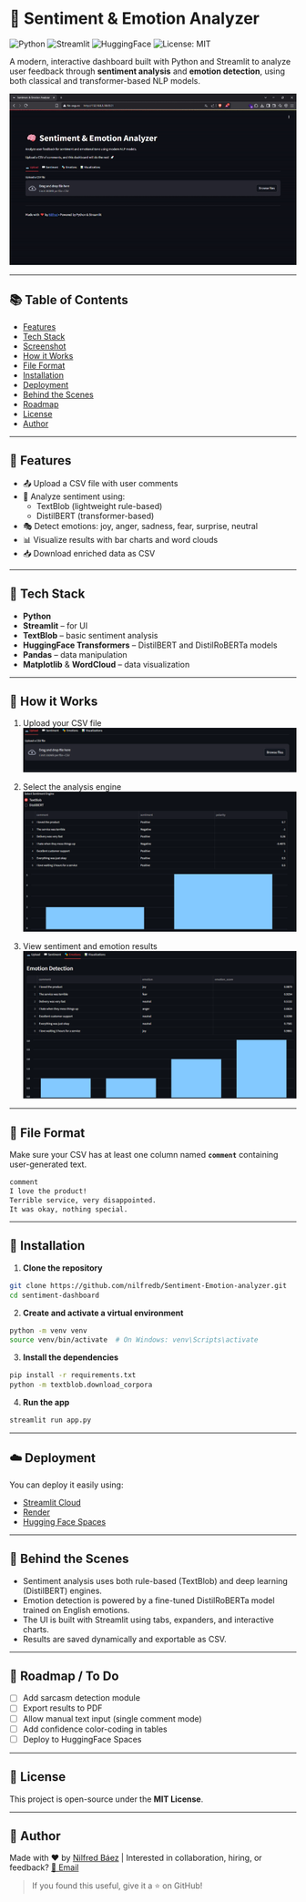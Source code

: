 # 🧠 Sentiment & Emotion Analyzer

![Python](https://img.shields.io/badge/Python-3.10-blue)
![Streamlit](https://img.shields.io/badge/Built%20with-Streamlit-orange)
![HuggingFace](https://img.shields.io/badge/Transformers-HuggingFace-yellow)
![License: MIT](https://img.shields.io/badge/License-MIT-green)

A modern, interactive dashboard built with Python and Streamlit to analyze user feedback through **sentiment analysis** and **emotion detection**, using both classical and transformer-based NLP models.

![demo](./resources/1.gif)

---

## 📚 Table of Contents

- [Features](#-features)
- [Tech Stack](#-tech-stack)
- [Screenshot](#-screenshot)
- [How it Works](#-how-it-works)
- [File Format](#-file-format)
- [Installation](#-installation)
- [Deployment](#-deployment)
- [Behind the Scenes](#-behind-the-scenes)
- [Roadmap](#-roadmap--to-do)
- [License](#-license)
- [Author](#-author)

---

## 🚀 Features

- 📤 Upload a CSV file with user comments
- 💬 Analyze sentiment using:
  - TextBlob (lightweight rule-based)
  - DistilBERT (transformer-based)
- 🎭 Detect emotions: joy, anger, sadness, fear, surprise, neutral
- 📊 Visualize results with bar charts and word clouds
- 📥 Download enriched data as CSV

---

## 🧰 Tech Stack

- **Python**
- **Streamlit** – for UI
- **TextBlob** – basic sentiment analysis
- **HuggingFace Transformers** – DistilBERT and DistilRoBERTa models
- **Pandas** – data manipulation
- **Matplotlib** & **WordCloud** – data visualization

---

## 🧪 How it Works

1. Upload your CSV file  
   ![upload](./resources/3.png)

2. Select the analysis engine  
   ![engine](./resources/1.png)

3. View sentiment and emotion results  
   ![results](./resources/2.png)

---

## 📂 File Format

Make sure your CSV has at least one column named **`comment`** containing user-generated text.

```csv
comment
I love the product!
Terrible service, very disappointed.
It was okay, nothing special.
```

---

## 🔧 Installation

1. **Clone the repository**

```bash
git clone https://github.com/nilfredb/Sentiment-Emotion-analyzer.git
cd sentiment-dashboard
```

2. **Create and activate a virtual environment**

```bash
python -m venv venv
source venv/bin/activate  # On Windows: venv\Scripts\activate
```

3. **Install the dependencies**

```bash
pip install -r requirements.txt
python -m textblob.download_corpora
```

4. **Run the app**

```bash
streamlit run app.py
```

---

## ☁️ Deployment

You can deploy it easily using:
- [Streamlit Cloud](https://share.streamlit.io/)
- [Render](https://render.com)
- [Hugging Face Spaces](https://huggingface.co/spaces)

---

## 🧠 Behind the Scenes

- Sentiment analysis uses both rule-based (TextBlob) and deep learning (DistilBERT) engines.
- Emotion detection is powered by a fine-tuned DistilRoBERTa model trained on English emotions.
- The UI is built with Streamlit using tabs, expanders, and interactive charts.
- Results are saved dynamically and exportable as CSV.

---

## 📅 Roadmap / To Do

- [ ] Add sarcasm detection module
- [ ] Export results to PDF
- [ ] Allow manual text input (single comment mode)
- [ ] Add confidence color-coding in tables
- [ ] Deploy to HuggingFace Spaces

---

## 📄 License

This project is open-source under the **MIT License**.

---

## 🙌 Author

Made with ❤️ by [Nilfred Báez](https://github.com/nilfredb) | Interested in collaboration, hiring, or feedback?
[📧 Email](mailto:nbaez414@gmail.com)

> If you found this useful, give it a ⭐ on GitHub!